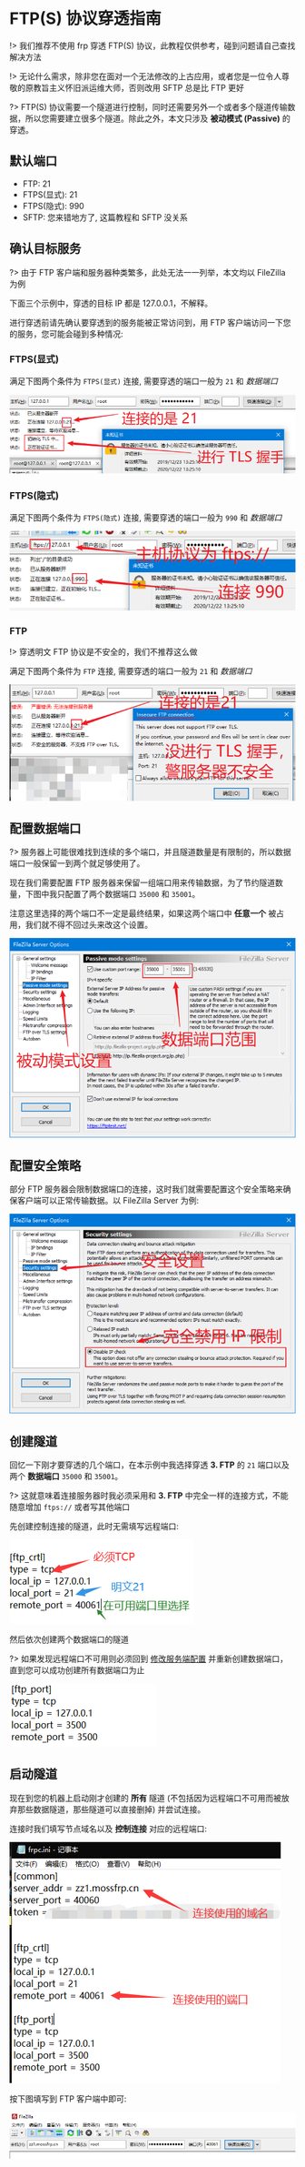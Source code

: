 # FTP(S) 协议穿透指南

!> 我们推荐不使用 frp 穿透 FTP(S) 协议，此教程仅供参考，碰到问题请自己查找解决方法

!> 无论什么需求，除非您在面对一个无法修改的上古应用，或者您是一位令人尊敬的原教旨主义怀旧派运维大师，否则改用 SFTP 总是比 FTP 更好

?> FTP(S) 协议需要一个隧道进行控制，同时还需要另外一个或者多个隧道传输数据，所以您需要建立很多个隧道。除此之外，本文只涉及 **被动模式 (Passive)** 的穿透。

## 默认端口
+ FTP: 21
+ FTPS(显式): 21
+ FTPS(隐式): 990
+ SFTP: 您来错地方了, 这篇教程和 SFTP 没关系

## 确认目标服务

?> 由于 FTP 客户端和服务器种类繁多，此处无法一一列举，本文均以 FileZilla 为例

下面三个示例中，穿透的目标 IP 都是 127.0.0.1，不解释。

进行穿透前请先确认要穿透到的服务能被正常访问到，用 FTP 客户端访问一下您的服务，您可能会碰到多种情况:

### FTPS(显式)

满足下图两个条件为 `FTPS(显式)` 连接, 需要穿透的端口一般为 `21` 和 _数据端口_

![](./_images/ftp-1.png)

### FTPS(隐式)

满足下图两个条件为 `FTPS(隐式)` 连接, 需要穿透的端口一般为 `990` 和 _数据端口_

![](./_images/ftp-2.png)

### FTP

!> 穿透明文 FTP 协议是不安全的，我们不推荐这么做

满足下图两个条件为 `FTP` 连接, 需要穿透的端口一般为 `21` 和 _数据端口_

![](./_images/ftp-3.png)

## 配置数据端口

?> 服务器上可能很难找到连续的多个端口，并且隧道数量是有限制的，所以数据端口一般保留一到两个就足够使用了。

现在我们需要配置 FTP 服务器来保留一组端口用来传输数据，为了节约隧道数量，下图中我只配置了两个数据端口 `35000` 和 `35001`。

注意这里选择的两个端口不一定是最终结果，如果这两个端口中 **任意一个** 被占用，我们就不得不回过头来改这个设置。

![](./_images/ftp-4.png)

## 配置安全策略

部分 FTP 服务器会限制数据端口的连接，这时我们就需要配置这个安全策略来确保客户端可以正常传输数据。以 FileZilla Server 为例:

![](./_images/ftp-5.png)

## 创建隧道

回忆一下刚才要穿透的几个端口，在本示例中我选择穿透 **3. FTP** 的 `21` 端口以及两个 **数据端口** `35000` 和 `35001`。

?> 这就意味着连接服务器时我必须采用和 **3. FTP** 中完全一样的连接方式，不能随意增加 `ftps://` 或者写其他端口

先创建控制连接的隧道，此时无需填写远程端口:

![](./_images/ftp-7.png)

然后依次创建两个数据端口的隧道

?> 如果发现远程端口不可用则必须回到 [修改服务端配置](#修改服务端配置) 并重新创建数据端口，直到您可以成功创建所有数据端口为止

![](./_images/ftp-8.png)

## 启动隧道

现在到您的机器上启动刚才创建的 **所有** 隧道 (不包括因为远程端口不可用而被放弃那些数据隧道，那些隧道可以直接删掉) 并尝试连接。

连接时我们填写节点域名以及 **控制连接** 对应的远程端口:

![](./_images/ftp-9.png)

按下图填写到 FTP 客户端中即可:

![](./_images/ftp-10.png)
